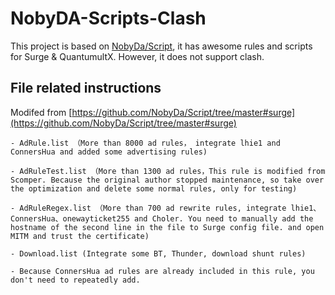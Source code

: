 # NobyDA-Scripts-Clash
This project is based on [NobyDa/Script](https://github.com/NobyDa/Script/), it has awesome rules and scripts for Surge & QuantumultX. However, it does not support clash.

## File related instructions
Modifed from [https://github.com/NobyDa/Script/tree/master#surge](https://github.com/NobyDa/Script/tree/master#surge)

    - AdRule.list （More than 8000 ad rules， integrate lhie1 and ConnersHua and added some advertising rules)

    - AdRuleTest.list （More than 1300 ad rules，This rule is modified from Scomper. Because the original author stopped maintenance, so take over the optimization and delete some normal rules, only for testing)

    - AdRuleRegex.list （More than 700 ad rewrite rules, integrate lhie1、ConnersHua、onewayticket255 and Choler. You need to manually add the hostname of the second line in the file to Surge config file. and open MITM and trust the certificate)

    - Download.list (Integrate some BT, Thunder, download shunt rules)

    - Because ConnersHua ad rules are already included in this rule, you don't need to repeatedly add.
